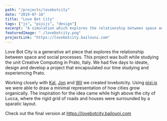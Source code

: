 ```yaml
---
path: "/projects/lovebotcity"
date: "2019-07-18"
title: "Love Bot City"
tags: ["js", "pixijs", "design"]
excerpt: "A simulation which explores the relationship between space and social processes."
featuredImage: "./lovebotcity.png"
projectLink: "https://lovebotcity.bailouni.com"
---
```


Love Bot City is a generative art piece that explores the relationship between space and social processes.
This project was built while studying the unit Creative Computing in Prato, Italy.
We had five days to ideate, design and develop a project that encapsulated our time studying and experiencing Prato.

Working closely with [Kal](https://www.instagram.com/kalanabanana/), [Jon](https://www.instagram.com/vrankul/) and [Wil](https://www.instagram.com/wont_johnston/) we created lovebotcity.
Using [pixi.js](https://www.pixijs.com/) we were able to draw a minimal representation of how cities grow organically.
The inspiration for the idea came while high above the city of Lucca, where the rigid grid of roads and houses were surrounded by a sparatic layout.

Check out the final version at <https://lovebotcity.bailouni.com>
